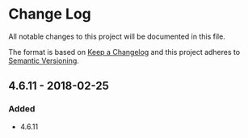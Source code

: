 # Change Log
All notable changes to this project will be documented in this file.

The format is based on [Keep a Changelog](http://keepachangelog.com/)
and this project adheres to [Semantic Versioning](http://semver.org/).

## 4.6.11 - 2018-02-25
### Added
- 4.6.11

[Unreleased]: https://github.com/Unidata/thredds-docker/compare/v4.6.11...HEAD
